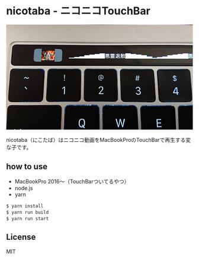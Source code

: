 # nicotaba - ニコニコTouchBar

![image](./image.jpg)

nicotaba（にこたば）はニコニコ動画をMacBookProのTouchBarで再生する変な子です。

## how to use

- MacBookPro 2016〜（TouchBarついてるやつ）
- node.js
- yarn

```bash
$ yarn install
$ yarn run build
$ yarn run start
```

## License

MIT

